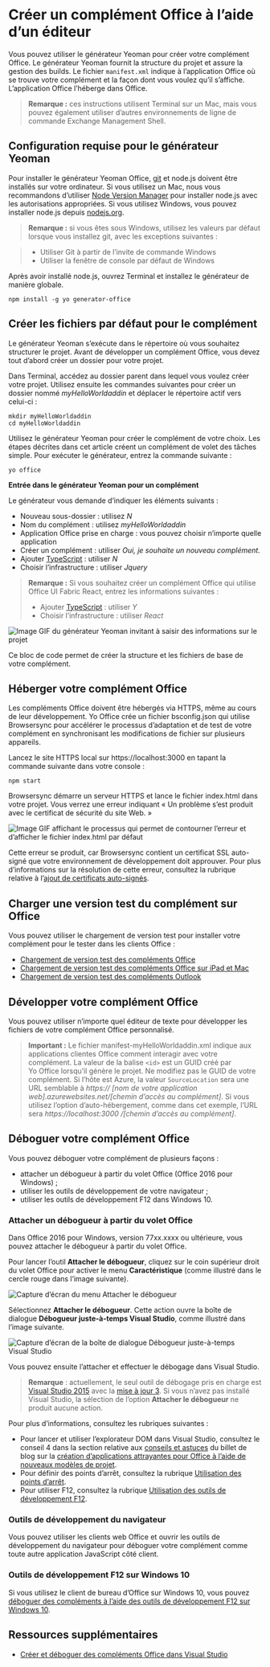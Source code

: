 
# <a name="create-an-office-add-in-using-any-editor"></a>Créer un complément Office à l’aide d’un éditeur

Vous pouvez utiliser le générateur Yeoman pour créer votre complément Office. Le générateur Yeoman fournit la structure du projet et assure la gestion des builds. Le fichier `manifest.xml` indique à l’application Office où se trouve votre complément et la façon dont vous voulez qu’il s’affiche. L’application Office l’héberge dans Office.

 >**Remarque :** ces instructions utilisent Terminal sur un Mac, mais vous pouvez également utiliser d’autres environnements de ligne de commande Exchange Management Shell. 


## <a name="prerequisites-for-the-yeoman-generator"></a>Configuration requise pour le générateur Yeoman

Pour installer le générateur Yeoman Office, [git](https://git-scm.com/downloads) et node.js doivent être installés sur votre ordinateur. Si vous utilisez un Mac, nous vous recommandons d’utiliser [Node Version Manager](https://github.com/creationix/nvm) pour installer node.js avec les autorisations appropriées. Si vous utilisez Windows, vous pouvez installer node.js depuis [nodejs.org](https://nodejs.org/en/).

>**Remarque :** si vous êtes sous Windows, utilisez les valeurs par défaut lorsque vous installez git, avec les exceptions suivantes :

>- Utiliser Git à partir de l’invite de commande Windows
>- Utiliser la fenêtre de console par défaut de Windows

Après avoir installé node.js, ouvrez Terminal et installez le générateur de manière globale.

```
npm install -g yo generator-office
```


## <a name="create-the-default-files-for-your-add-in"></a>Créer les fichiers par défaut pour le complément

Le générateur Yeoman s’exécute dans le répertoire où vous souhaitez structurer le projet. Avant de développer un complément Office, vous devez tout d’abord créer un dossier pour votre projet.

Dans Terminal, accédez au dossier parent dans lequel vous voulez créer votre projet. Utilisez ensuite les commandes suivantes pour créer un dossier nommé _myHelloWorldaddin_ et déplacer le répertoire actif vers celui-ci :




```
mkdir myHelloWorldaddin
cd myHelloWorldaddin
```

Utilisez le générateur Yeoman pour créer le complément de votre choix. Les étapes décrites dans cet article créent un complément de volet des tâches simple. Pour exécuter le générateur, entrez la commande suivante :




```
yo office
```

**Entrée dans le générateur Yeoman pour un complément**

Le générateur vous demande d’indiquer les éléments suivants : 


- Nouveau sous-dossier : utilisez _N_
- Nom du complément : utilisez _myHelloWorldaddin_ 
- Application Office prise en charge : vous pouvez choisir n’importe quelle application
- Créer un complément : utiliser _Oui, je souhaite un nouveau complément._
- Ajouter [TypeScript](https://www.typescriptlang.org/) : utiliser _N_
- Choisir l’infrastructure : utiliser _Jquery_

>**Remarque :** Si vous souhaitez créer un complément Office qui utilise Office UI Fabric React, entrez les informations suivantes :
>- Ajouter [TypeScript](https://www.typescriptlang.org/) : utiliser _Y_
>- Choisir l’infrastructure : utiliser _React_

![Image GIF du générateur Yeoman invitant à saisir des informations sur le projet](../../images/gettingstarted-fast.gif)

Ce bloc de code permet de créer la structure et les fichiers de base de votre complément.


## <a name="hosting-your-office-add-in"></a>Héberger votre complément Office

Les compléments Office doivent être hébergés via HTTPS, même au cours de leur développement. Yo Office crée un fichier bsconfig.json qui utilise Browsersync pour accélérer le processus d’adaptation et de test de votre complément en synchronisant les modifications de fichier sur plusieurs appareils. 

Lancez le site HTTPS local sur https://localhost:3000 en tapant la commande suivante dans votre console :


```
npm start
```

Browsersync démarre un serveur HTTPS et lance le fichier index.html dans votre projet. Vous verrez une erreur indiquant « Un problème s’est produit avec le certificat de sécurité du site Web. »


![Image GIF affichant le processus qui permet de contourner l’erreur et d’afficher le fichier index.html par défaut](../../images/ssl-chrome-bypass.gif)

Cette erreur se produit, car Browsersync contient un certificat SSL auto-signé que votre environnement de développement doit approuver. Pour plus d’informations sur la résolution de cette erreur, consultez la rubrique relative à l’[ajout de certificats auto-signés](https://github.com/OfficeDev/generator-office/blob/master/src/docs/ssl.md).

## <a name="sideload-the-add-in-into-office"></a>Charger une version test du complément sur Office

Vous pouvez utiliser le chargement de version test pour installer votre complément pour le tester dans les clients Office :

- [Chargement de version test des compléments Office](../testing/create-a-network-shared-folder-catalog-for-task-pane-and-content-add-ins.md)
- [Chargement de version test des compléments Office sur iPad et Mac](../testing/sideload-an-office-add-in-on-ipad-and-mac.md)   
- [Chargement de version test des compléments Outlook](../outlook/testing-and-tips.md)

## <a name="develop-your-office-add-in"></a>Développer votre complément Office

Vous pouvez utiliser n’importe quel éditeur de texte pour développer les fichiers de votre complément Office personnalisé.

> **Important :** Le fichier manifest-myHelloWorldaddin.xml indique aux applications clientes Office comment interagir avec votre complément. La valeur de la balise `<id>` est un GUID créé par Yo Office lorsqu’il génère le projet. Ne modifiez pas le GUID de votre complément. Si l’hôte est Azure, la valeur `SourceLocation` sera une URL semblable à _https:// [nom de votre application web].azurewebsites.net/[chemin d’accès au complément]_. Si vous utilisez l’option d’auto-hébergement, comme dans cet exemple, l’URL sera _https://localhost:3000 /[chemin d’accès au complément]_.


## <a name="debug-your-office-add-in"></a>Déboguer votre complément Office

Vous pouvez déboguer votre complément de plusieurs façons :

- attacher un débogueur à partir du volet Office (Office 2016 pour Windows) ;
- utiliser les outils de développement de votre navigateur ;
- utiliser les outils de développement F12 dans Windows 10.

### <a name="attach-debugger-from-the-task-pane"></a>Attacher un débogueur à partir du volet Office

Dans Office 2016 pour Windows, version 77xx.xxxx ou ultérieure, vous pouvez attacher le débogueur à partir du volet Office. 

Pour lancer l’outil **Attacher le débogueur**, cliquez sur le coin supérieur droit du volet Office pour activer le menu **Caractéristique** (comme illustré dans le cercle rouge dans l’image suivante).   

![Capture d’écran du menu Attacher le débogueur](../../images/attach-debugger.png)

Sélectionnez **Attacher le débogueur**. Cette action ouvre la boîte de dialogue **Débogueur juste-à-temps Visual Studio**, comme illustré dans l’image suivante. 

![Capture d’écran de la boîte de dialogue Débogueur juste-à-temps Visual Studio](../../images/visual-studio-debugger.png)

Vous pouvez ensuite l’attacher et effectuer le débogage dans Visual Studio.   

  >**Remarque** :  actuellement, le seul outil de débogage pris en charge est [Visual Studio 2015](https://www.visualstudio.com/downloads/) avec la [mise à jour 3](https://msdn.microsoft.com/en-us/library/mt752379.aspx). Si vous n’avez pas installé Visual Studio, la sélection de l’option **Attacher le débogueur** ne produit aucune action.  
  
Pour plus d’informations, consultez les rubriques suivantes :

-    Pour lancer et utiliser l’explorateur DOM dans Visual Studio, consultez le conseil 4 dans la section relative aux [conseils et astuces](https://blogs.msdn.microsoft.com/officeapps/2013/04/16/building-great-looking-apps-for-office-using-the-new-project-templates/#tips_tricks) du billet de blog sur la [création d’applications attrayantes pour Office à l’aide de nouveaux modèles de projet](https://blogs.msdn.microsoft.com/officeapps/2013/04/16/building-great-looking-apps-for-office-using-the-new-project-templates).
-    Pour définir des points d’arrêt, consultez la rubrique [Utilisation des points d’arrêt](https://msdn.microsoft.com/en-US/library/5557y8b4.aspx).
-    Pour utiliser F12, consultez la rubrique [Utilisation des outils de développement F12](https://msdn.microsoft.com/en-us/library/bg182326(v=vs.85).aspx).

### <a name="browser-developer-tools"></a>Outils de développement du navigateur 

Vous pouvez utiliser les clients web Office et ouvrir les outils de développement du navigateur pour déboguer votre complément comme toute autre application JavaScript côté client. 

### <a name="f12-developer-tools-on-windows-10"></a>Outils de développement F12 sur Windows 10

Si vous utilisez le client de bureau d’Office sur Windows 10, vous pouvez [déboguer des compléments à l’aide des outils de développement F12 sur Windows 10](../testing/debug-add-ins-using-f12-developer-tools-on-windows-10.md).
    
## <a name="additional-resources"></a>Ressources supplémentaires


- [Créer et déboguer des compléments Office dans Visual Studio](../../docs/get-started/create-and-debug-office-add-ins-in-visual-studio.md)
    
